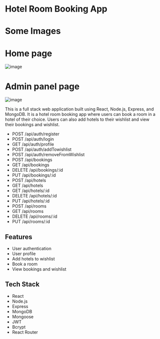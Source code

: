 # Hotel Room Booking App

# Some Images
# Home page
![image](https://github.com/anantnipunge/Book_Your_Room/assets/82041920/b4f5335b-df8e-4c6e-92ed-c2d61e2a2e7d)

# Admin panel page
![image](https://github.com/anantnipunge/Book_Your_Room/assets/82041920/c0b73a30-99dd-42a1-8fc8-ffd945500ac4)


This is a full stack web application built using React, Node.js, Express, and MongoDB. It is a hotel room booking app where users can book a room in a hotel of their choice. Users can also add hotels to their wishlist and view their bookings and wishlist.


- POST /api/auth/register
- POST /api/auth/login
- GET /api/auth/profile
- POST /api/auth/addTowishlist
- POST /api/auth/removeFromWishlist
- POST /api/bookings
- GET /api/bookings
- DELETE /api/bookings/:id
- PUT /api/bookings/:id
- POST /api/hotels
- GET /api/hotels
- GET /api/hotels/:id
- DELETE /api/hotels/:id
- PUT /api/hotels/:id
- POST /api/rooms
- GET /api/rooms
- DELETE /api/rooms/:id
- PUT /api/rooms/:id

## Features

- User authentication
- User profile
- Add hotels to wishlist
- Book a room
- View bookings and wishlist

## Tech Stack

- React
- Node.js
- Express
- MongoDB
- Mongoose
- JWT
- Bcrypt
- React Router
